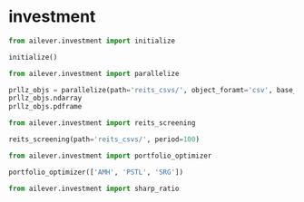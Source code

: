 # investment

```python
from ailever.investment import initialize

initialize()
```

```python
from ailever.investment import parallelize

prllz_objs = parallelize(path='reits_csvs/', object_foramt='csv', base_column='close', date_column='date', period=100)
prllz_objs.ndarray
prllz_objs.pdframe
```


```python
from ailever.investment import reits_screening

reits_screening(path='reits_csvs/', period=100)
```


```python
from ailever.investment import portfolio_optimizer

portfolio_optimizer(['AMH', 'PSTL', 'SRG'])
```


```python
from ailever.investment import sharp_ratio

```



